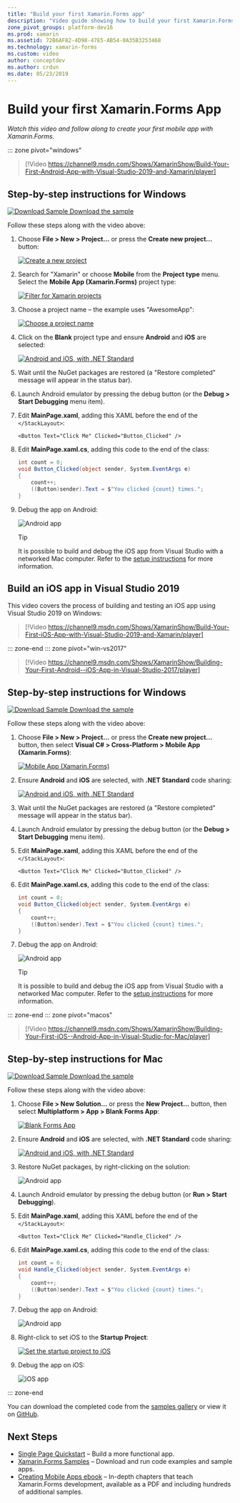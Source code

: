 ```yaml
---
title: "Build your first Xamarin.Forms app"
description: "Video guide showing how to build your first Xamarin.Forms application in Visual Studio."
zone_pivot_groups: platform-dev16
ms.prod: xamarin
ms.assetid: 72B6AF82-4D98-47E5-AB54-0A35B3253468
ms.technology: xamarin-forms
ms.custom: video
author: conceptdev
ms.author: crdun
ms.date: 05/23/2019
---
```

# Build your first Xamarin.Forms App

_Watch this video and follow along to create your first mobile app with Xamarin.Forms._

::: zone pivot="windows"

> [!Video https://channel9.msdn.com/Shows/XamarinShow/Build-Your-First-Android-App-with-Visual-Studio-2019-and-Xamarin/player]

## Step-by-step instructions for Windows

[![Download Sample](~/media/shared/download.png) Download the sample](https://docs.microsoft.com/samples/xamarin/xamarin-forms-samples/getstarted-firstapp/)

Follow these steps along with the video above:

1. Choose **File > New > Project...** or press the **Create new project...** button:

    [![Create a new project](images/win-2019/01-sml.png)](images/win-2019/01.png#lightbox)

2. Search for "Xamarin" or choose **Mobile** from the **Project type** menu. Select the **Mobile App (Xamarin.Forms)** project type:

    [![Filter for Xamarin projects](images/win-2019/02-sml.png)](images/win-2019/02.png#lightbox)

3. Choose a project name &ndash; the example uses "AwesomeApp":

    [![Choose a project name](images/win-2019/03-sml.png)](images/win-2019/03.png#lightbox)

4. Click on the **Blank** project type and ensure **Android** and **iOS** are selected:

    [![Android and iOS, with .NET Standard](images/win-2019/04-sml.png)](images/win-2019/04.png#lightbox)

5. Wait until the NuGet packages are restored (a "Restore completed" message will appear in the status bar).

6. Launch Android emulator by pressing the debug button (or the **Debug > Start Debugging** menu item).

7. Edit **MainPage.xaml**, adding this XAML before the end of the `</StackLayout>`:

    ```xaml
    <Button Text="Click Me" Clicked="Button_Clicked" />
    ```

8. Edit **MainPage.xaml.cs**, adding this code to the end of the class:

    ```csharp
    int count = 0;
    void Button_Clicked(object sender, System.EventArgs e)
    {
        count++;
        ((Button)sender).Text = $"You clicked {count} times.";
    }
    ```

9. Debug the app on Android:

    ![Android app](images/win/07-sml.png)

    > [!TIP]
    > It is possible to build and debug the iOS app from Visual Studio with a
    > networked Mac computer. Refer to the [setup instructions](~/ios/get-started/installation/windows/index.md)
    > for more information.

## Build an iOS app in Visual Studio 2019

This video covers the process of building and testing an iOS app using Visual Studio 2019 on Windows:

> [!Video https://channel9.msdn.com/Shows/XamarinShow/Build-Your-First-iOS-App-with-Visual-Studio-2019-and-Xamarin/player]

::: zone-end
::: zone pivot="win-vs2017"

> [!Video https://channel9.msdn.com/Shows/XamarinShow/Building-Your-First-Android--iOS-App-in-Visual-Studio-2017/player]

## Step-by-step instructions for Windows

[![Download Sample](~/media/shared/download.png) Download the sample](https://docs.microsoft.com/samples/xamarin/xamarin-forms-samples/getstarted-firstapp/)

Follow these steps along with the video above:

1. Choose **File > New > Project...** or press the **Create new project...** button, then select **Visual C# > Cross-Platform > Mobile App (Xamarin.Forms)**:

    [![Mobile App (Xamarin.Forms)](images/win/01-sml.png)](images/win/01.png#lightbox)

2. Ensure **Android** and **iOS** are selected, with **.NET Standard** code sharing:

    [![Android and iOS, with .NET Standard](images/win/02-sml.png)](images/win/02.png#lightbox)

3. Wait until the NuGet packages are restored (a "Restore completed" message will appear in the status bar).

4. Launch Android emulator by pressing the debug button (or the **Debug > Start Debugging** menu item).

5. Edit **MainPage.xaml**, adding this XAML before the end of the `</StackLayout>`:

    ```xaml
    <Button Text="Click Me" Clicked="Button_Clicked" />
    ```

6. Edit **MainPage.xaml.cs**, adding this code to the end of the class:

    ```csharp
    int count = 0;
    void Button_Clicked(object sender, System.EventArgs e)
    {
        count++;
        ((Button)sender).Text = $"You clicked {count} times.";
    }
    ```

7. Debug the app on Android:

    ![Android app](images/win/07-sml.png)

    > [!TIP]
    > It is possible to build and debug the iOS app from Visual Studio with a
    > networked Mac computer. Refer to the [setup instructions](~/ios/get-started/installation/windows/index.md)
    > for more information.

::: zone-end
::: zone pivot="macos"

> [!Video https://channel9.msdn.com/Shows/XamarinShow/Building-Your-First-iOS--Android-App-in-Visual-Studio-for-Mac/player]

## Step-by-step instructions for Mac

[![Download Sample](~/media/shared/download.png) Download the sample](https://docs.microsoft.com/samples/xamarin/xamarin-forms-samples/getstarted-firstapp/)

Follow these steps along with the video above:

1. Choose **File > New Solution...** or press the **New Project...** button, then select **Multiplatform > App > Blank Forms App**:

    [![Blank Forms App](images/01-sml.png)](images/01.png#lightbox)

2. Ensure **Android** and **iOS** are selected, with **.NET Standard** code sharing:

    [![Android and iOS, with .NET Standard](images/02-sml.png)](images/02.png#lightbox)

3. Restore NuGet packages, by right-clicking on the solution:

    ![Android app](images/03-sml.png)

4. Launch Android emulator by pressing the debug button (or **Run > Start Debugging**).

5. Edit **MainPage.xaml**, adding this XAML before the end of the `</StackLayout>`:

    ```xaml
    <Button Text="Click Me" Clicked="Handle_Clicked" />
    ```

6. Edit **MainPage.xaml.cs**, adding this code to the end of the class:

    ```csharp
    int count = 0;
    void Handle_Clicked(object sender, System.EventArgs e)
    {
        count++;
        ((Button)sender).Text = $"You clicked {count} times.";
    }
    ```

7. Debug the app on Android:

    ![Android app](images/07-sml.png)

8. Right-click to set iOS to the **Startup Project**:

    [![Set the startup project to iOS](images/08-sml.png)](images/08.png#lightbox)

9. Debug the app on iOS:

    ![iOS app](images/09-sml.png)

::: zone-end

You can download the completed code from the [samples gallery](https://docs.microsoft.com/samples/xamarin/xamarin-forms-samples/getstarted-firstapp/) or view it on [GitHub](https://github.com/xamarin/xamarin-forms-samples/tree/master/GetStarted/FirstApp).

## Next Steps

- [Single Page Quickstart](~/get-started/quickstarts/single-page.md) &ndash; Build a more functional app.
- [Xamarin.Forms Samples](~/xamarin-forms/samples/index.yml) &ndash; Download and run code examples and sample apps.
- [Creating Mobile Apps ebook](~/xamarin-forms/creating-mobile-apps-xamarin-forms/index.md) &ndash; In-depth chapters that teach Xamarin.Forms development, available as a PDF and including hundreds of additional samples.
